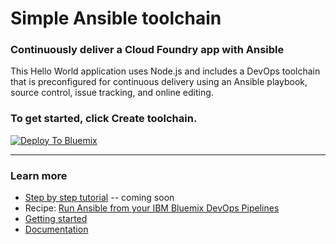 # Simple Ansible toolchain
### Continuously deliver a Cloud Foundry app with Ansible

This Hello World application uses Node.js and includes a DevOps toolchain that is preconfigured for continuous delivery using an Ansible playbook, source control, issue tracking, and online editing.

### To get started, click **Create toolchain**.

[![Deploy To Bluemix](https://console.ng.bluemix.net/devops/graphics/create_toolchain_button.png)](https://console.ng.bluemix.net/devops/setup/deploy/?repository=https%3A//github.com/open-toolchain/simple-ansible-toolchain)

---
### Learn more

* [Step by step tutorial]() -- coming soon
* Recipe:  [Run Ansible from your IBM Bluemix DevOps Pipelines](https://developer.ibm.com/recipes/tutorials/run-ansible-from-your-ibm-bluemix-devops-pipelines/)
* [Getting started](https://bluemix.net/devops)
* [Documentation](https://console.ng.bluemix.net/docs/services/ContinuousDelivery/index.html?pos=2)

